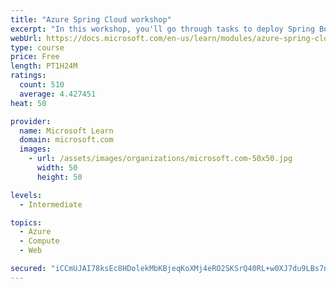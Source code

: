 ```yaml
---
title: "Azure Spring Cloud workshop"
excerpt: "In this workshop, you'll go through tasks to deploy Spring Boot microservices to Azure Spring Cloud (ASC)."
webUrl: https://docs.microsoft.com/en-us/learn/modules/azure-spring-cloud-workshop/
type: course
price: Free
length: PT1H24M
ratings:
  count: 510
  average: 4.427451
heat: 50

provider:
  name: Microsoft Learn
  domain: microsoft.com
  images:
    - url: /assets/images/organizations/microsoft.com-50x50.jpg
      width: 50
      height: 50

levels:
  - Intermediate

topics:
  - Azure
  - Compute
  - Web

secured: "iCCmUJAI78ksEc8HDolekMbKBjeqKoXMj4eRO2SKSrQ40RL+w0XJ7du9LBs7nRlHzosRo/kh54y8tfXE/OHsVHythV5Gc8rbXX1FdW9Mex0oXgaElCGSyu6qZCwwchfGTkM5g9EIyXtZdinjXZuZGRuy0ifsN/nbxelXRgvp93Ms1xGQ+QT7ZPzncytpvcnFe7OO4rLMzvf/iG5vKf9zRgzk2+2W+4n+dq1H1rQgIANAitiOqwtbF9g+fFDEso1vwddV4N0l6VMeAqbQX5uVWz/vAG3dgCyzkTCkKHwszYkWYxwQjwA6ujLkjj8VGROs1pno2Qx8DLZHlfnkXDUd6ZjH1rfN7qzfw+YqSUGcmwMX7t63ACnIoWXnwDHgSXVgsh0Gp45UcxJRu2BuCBIWlc0mVNByEDpPoEXJ9p+S4y0=;quqy00JIKay2WXsHWkvF2w=="
---
```


